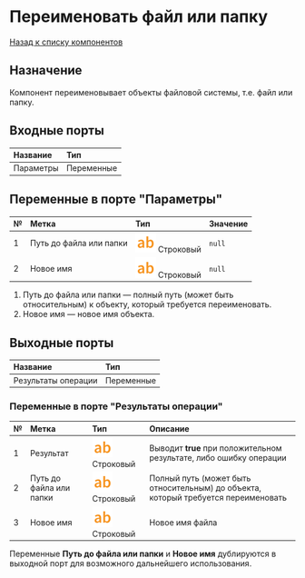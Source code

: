 # Переименовать файл или папку

[Назад к списку компонентов](../README.md)

## Назначение

Компонент переименовывает объекты файловой системы, т.е. файл или папку.

## Входные порты

| Название| Тип|
|:----------|:-----------|
| Параметры | Переменные    |

## Переменные в порте "Параметры"

| № | Метка               | Тип                                    | Значение |
|:--|:--------------------|:---------------------------------------|:----------|
| 1 | Путь до файла или папки | ![](./img/string_default.svg) Строковый | `null` |
| 2 | Новое имя | ![](./img/string_default.svg) Строковый| `null` |

1. Путь до файла или папки  — полный путь (может быть относительным) к объекту, который требуется переименовать.
2. Новое имя — новое имя объекта.

## Выходные порты

| Название| Тип|
|:----------|:-----------|
| Результаты операции | Переменные |

### Переменные в порте "Результаты операции"

| № | Метка               | Тип                                    | Описание  |
|:--|:--------------------|:---------------------------------------|:----------|
| 1 | Результат | ![](./img/string_default.svg) Строковый | Выводит **true** при положительном результате, либо ошибку операции |
| 2 | Путь до файла или папки | ![](./img/string_default.svg) Строковый | Полный путь (может быть относительным) до объекта, который требуется переименовать|
| 3 | Новое имя | ![](./img/string_default.svg) Строковый| Новое имя файла |

Переменные **Путь до файла или папки** и **Новое имя** дублируются в выходной порт для возможного дальнейшего использования.